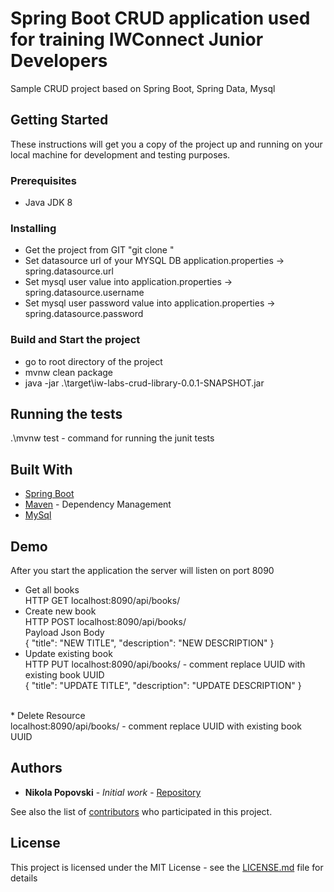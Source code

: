 # Spring Boot CRUD application used for training IWConnect Junior Developers

Sample CRUD project based on Spring Boot, Spring Data, Mysql

## Getting Started

These instructions will get you a copy of the project up and running on your local machine for development and testing purposes.

### Prerequisites

* Java JDK 8

### Installing

* Get the project from GIT "git clone <TODO>"
* Set datasource url of your MYSQL DB application.properties -> spring.datasource.url
* Set mysql user value into application.properties -> spring.datasource.username
* Set mysql user password value into application.properties -> spring.datasource.password

### Build and Start the project
* go to root directory of the project
* mvnw clean package
* java -jar .\target\iw-labs-crud-library-0.0.1-SNAPSHOT.jar

## Running the tests

.\mvnw test - command for running the junit tests

## Built With

* [Spring Boot](https://spring.io/projects/spring-boot)
* [Maven](https://maven.apache.org/) - Dependency Management
* [MySql](https://www.mysql.com/) 

## Demo

After you start the application the server will listen on port 8090
* Get all books <br />
HTTP GET localhost:8090/api/books/
* Create new book <br />
HTTP POST localhost:8090/api/books/ <br />
Payload Json Body <br />
{
   "title": "NEW TITLE",
   "description": "NEW DESCRIPTION"
}
* Update existing book <br />
HTTP PUT localhost:8090/api/books/<UUID> - comment replace UUID with existing book UUID <br />
{
   "title": "UPDATE TITLE",
   "description": "UPDATE DESCRIPTION"
}
<br />
* Delete Resource <br />
localhost:8090/api/books/<UUID> - comment replace UUID with existing book UUID <br />

## Authors

* **Nikola Popovski** - *Initial work* - [Repository](https://github.com/popovski)

See also the list of [contributors](https://github.com/your/project/contributors) who participated in this project.

## License

This project is licensed under the MIT License - see the [LICENSE.md](LICENSE.md) file for details
